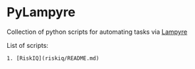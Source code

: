 # PyLampyre

Collection of python scripts for automating tasks via [Lampyre](https://lampyre.io)

List of scripts:

    1. [RiskIQ](riskiq/README.md)
